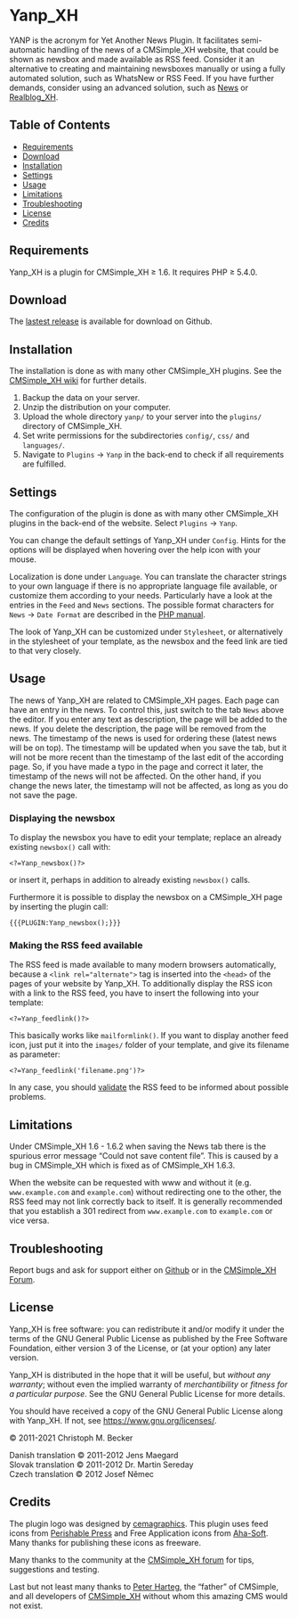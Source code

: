 # Yanp\_XH

YANP is the acronym for Yet Another News Plugin.
It facilitates semi-automatic handling of the news of a CMSimple\_XH website,
that could be shown as newsbox and made available as RSS feed.
Consider it an alternative to creating and maintaining newsboxes manually
or using a fully automated solution, such as WhatsNew or RSS Feed.
If you have further demands, consider using an advanced solution,
such as [News](https://davidstutz.de/projects/cmsimple-plugins/?News#news)
or [Realblog\_XH](https://github.com/cmb69/realblog_xh).

## Table of Contents

- [Requirements](#requirements)
- [Download](#download)
- [Installation](#installation)
- [Settings](#settings)
- [Usage](#usage)
- [Limitations](#limitations)
- [Troubleshooting](#troubleshooting)
- [License](#license)
- [Credits](#credits)

## Requirements

Yanp\_XH is a plugin for CMSimple\_XH ≥ 1.6.
It requires PHP ≥ 5.4.0.

## Download

The [lastest release](https://github.com/cmb69/yanp_xh/releases/latest)
is available for download on Github.

## Installation

The installation is done as with many other CMSimple\_XH plugins. See the
[CMSimple\_XH wiki](https://wiki.cmsimple-xh.org/doku.php/installation)
for further details.

1.  Backup the data on your server.
2.  Unzip the distribution on your computer.
3.  Upload the whole directory `yanp/` to your server into
    the `plugins/` directory of CMSimple\_XH.
4.  Set write permissions for the subdirectories `config/`, `css/` and
    `languages/`.
5.  Navigate to `Plugins` → `Yanp` in the back-end to check if all
    requirements are fulfilled.

## Settings

The configuration of the plugin is done as with many other
CMSimple\_XH plugins in the back-end of the website.
Select `Plugins` → `Yanp`.

You can change the default settings of Yanp\_XH under `Config`.
Hints for the options will be displayed
when hovering over the help icon with your mouse.

Localization is done under `Language`.
You can translate the character strings to your own language
if there is no appropriate language file available,
or customize them according to your needs.
Particularly have a look at the entries in the `Feed` and `News` sections.
The possible format characters for `News` → `Date Format` are described in the
[PHP manual](https://www.php.net/manual/en/datetime.format.php).

The look of Yanp\_XH can be customized under `Stylesheet`,
or alternatively in the stylesheet of your template,
as the newsbox and the feed link are tied to that very closely.

## Usage

The news of Yanp\_XH are related to CMSimple\_XH pages.
Each page can have an entry in the news.
To control this, just switch to the tab `News` above the editor.
If you enter any text as description, the page will be added to the news.
If you delete the description, the page will be removed from the news.
The timestamp of the news is used for ordering these
(latest news will be on top).
The timestamp will be updated when you save the tab,
but it will not be more recent than the timestamp
of the last edit of the according page.
So, if you have made a typo in the page and correct it later,
the timestamp of the news will not be affected.
On the other hand, if you change the news later,
the timestamp will not be affected,
as long as you do not save the page.

### Displaying the newsbox

To display the newsbox you have to edit your template;
replace an already existing `newsbox()` call with:

````
<?=Yanp_newsbox()?>
````

or insert it, perhaps in addition to already existing `newsbox()` calls.

Furthermore it is possible to display the newsbox on a CMSimple\_XH page
by inserting the plugin call:

````
{{{PLUGIN:Yanp_newsbox();}}}
````

### Making the RSS feed available

The RSS feed is made available to many modern browsers automatically,
because a `<link rel="alternate">` tag is inserted
into the `<head>` of the pages of your website by Yanp\_XH.
To additionally display the RSS icon with a link to the RSS feed,
you have to insert the following into your template:

````
<?=Yanp_feedlink()?>
````

This basically works like `mailformlink()`.
If you want to display another feed icon,
just put it into the `images/` folder of your template,
and give its filename as parameter:

````
<?=Yanp_feedlink('filename.png')?>
````

In any case, you should [validate](https://www.rssboard.org/rss-validator/)
the RSS feed to be informed about possible problems.

## Limitations

Under CMSimple\_XH 1.6 - 1.6.2 when saving the News tab there is the
spurious error message “Could not save content file”.
This is caused by a bug in CMSimple\_XH
which is fixed as of CMSimple\_XH 1.6.3.

When the website can be requested with www and without it
(e.g. `www.example.com` and `example.com`)
without redirecting one to the other,
the RSS feed may not link correctly back to itself.
It is generally recommended that you establish a 301 redirect
from `www.example.com` to `example.com` or vice versa.

## Troubleshooting
Report bugs and ask for support either on
[Github](https://github.com/cmb69/yanp_xh/issues)
or in the [CMSimple\_XH Forum](https://cmsimpleforum.com/).

## License

Yanp\_XH is free software: you can redistribute it and/or modify
it under the terms of the GNU General Public License as published by
the Free Software Foundation, either version 3 of the License, or
(at your option) any later version.

Yanp\_XH is distributed in the hope that it will be useful,
but *without any warranty*; without even the implied warranty of
*merchantibility* or *fitness for a particular purpose*. See the
GNU General Public License for more details.

You should have received a copy of the GNU General Public License
along with Yanp\_XH.  If not, see <https://www.gnu.org/licenses/>.

© 2011-2021 Christoph M. Becker

Danish translation © 2011-2012 Jens Maegard  
Slovak translation © 2011-2012 Dr. Martin Sereday  
Czech translation © 2012 Josef Němec

## Credits

The plugin logo was designed by
[cemagraphics](http://cemagraphics.deviantart.com/#/d28bkte).
This plugin uses feed icons from
[Perishable Press](https://perishablepress.com/press/2006/08/20/a-nice-collection-of-feed-icons/)
and Free Application icons from [Aha-Soft](https://www.aha-soft.com/).
Many thanks for publishing these icons as freeware.

Many thanks to the community at the [CMSimple\_XH forum](https://www.cmsimpleforum.com/)
for tips, suggestions and testing.

Last but not least many thanks to
[Peter Harteg](https://www.harteg.dk/), the “father” of CMSimple,
and all developers of [CMSimple\_XH](http://www.cmsimple-xh.org/)
without whom this amazing CMS would not exist.

